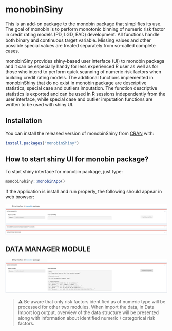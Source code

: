 # monobinSiny
This is an add-on package to the monobin package that simplifies its use. The goal of monobin is to perform monotonic binning of numeric risk factor in credit 
rating models (PD, LGD, EAD) development. All functions handle both binary and continuous target variable. Missing values and other possible special values are treated 
separately from so-called complete cases.

monobinSiny provides shiny-based user interface (UI) to monobin packaga and it can be especially handy for less experienced R user as well as for those who intend to perform quick scanning of numeric risk factors
when building credit rating models. The additional functions implemented in monobinShiny that do no exist in monobin package are
descriptive statistics, special case and outliers imputation. The function descriptive statistics is exported and can be used in R sessions independently from the user interface, while special case and outlier imputation functions are written to be used with shiny UI.



## Installation

You can install the released version of monobinShiny from [CRAN](https://CRAN.R-project.org) with:

``` r
install.packages("monobinShiny")
```

## How to start shiny UI for monobin package?

To start shiny interface for monobin package, just type:

``` r
monobinShiny::monobinApp()
```
If the application is install and run properly, the following should appear in web browser:

![plot](./pics/pic00.png)

## DATA MANAGER MODULE
![plot](./pics/pic01.png)

> :warning: Be aware that only risk factors identified as of numeric type will be processed for other two modules. When import the data, in Data Import log output, overview of the data structure will be presented along with information about identified numeric / categorical risk factors.
